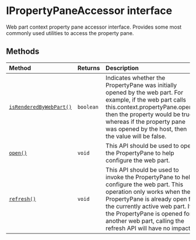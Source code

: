 # IPropertyPaneAccessor interface







Web part context property pane accessor interface. Provides some most commonly used utilities to access the property pane.







## Methods

| Method	   |  Returns	| Description|
|:-------------|:-------|:-----------|
|[`isRenderedByWebPart()`](isrenderedbywebpart-ipropertypaneaccessor.md)      | `boolean` | Indicates whether the PropertyPane was initially opened by the web part. For example, if the web part calls this.context.propertyPane.open() then the property would be true, whereas if the property pane was opened by the host, then the value will be false. |
|[`open()`](open-ipropertypaneaccessor.md)      | `void` | This API should be used to open the PropertyPane to help configure the web part. |
|[`refresh()`](refresh-ipropertypaneaccessor.md)      | `void` | This API should be used to invoke the PropertyPane to help configure the web part. This operation only works when the PropertyPane is already open for the currently active web part. If the PropertyPane is opened for another web part, calling the refresh API will have no impact. |




